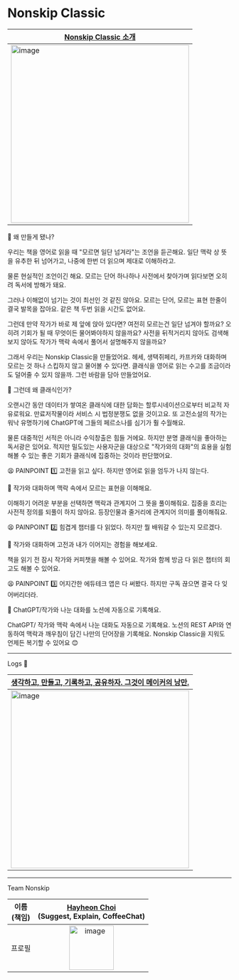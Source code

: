 # Nonskip Classic

[Nonskip Classic 소개](https://www.youtube.com/watch?v=D-e83xHWDYQ)|
--- |
<img width="400" alt="image" src="https://user-images.githubusercontent.com/56193069/231324670-afe4326c-4ffe-493c-b23e-5918f69de21e.png"> |

🤔 왜 만들게 됐나?

우리는 책을 영어로 읽을 때 "모르면 일단 넘겨라"는 조언을 듣곤해요. 일단 맥락 상 뜻을 유추한 뒤 넘어가고, 나중에 한번 더 읽으며 제대로 이해하라고.

물론 현실적인 조언이긴 해요. 모르는 단어 하나하나 사전에서 찾아가며 읽다보면 오히려 독서에 방해가 돼요.

그러나 이해없이 넘기는 것이 최선인 것 같진 않아요. 모르는 단어, 모르는 표현 한줄이 결국 발목을 잡아요. 같은 책 두번 읽을 시간도 없어요.

그런데 만약 작가가 바로 제 앞에 앉아 있다면? 여전히 모르는건 일단 넘겨야 할까요? 오히려 기회가 될 때 무엇이든 물어봐야하지 않을까요? 사전을 뒤적거리지 않아도 검색해보지 않아도 작가가 맥락 속에서 풀어서 설명해주지 않을까요?

그래서 우리는 Nonskip Classic을 만들었어요. 헤세, 생택쥐페리, 카프카와 대화하며 모르는 것 하나 스킵하지 않고 물어볼 수 있다면. 클래식을 영어로 읽는 수고를 조금이라도 덜어줄 수 있지 않을까. 그런 바람을 담아 만들었어요.

🤔 그런데 왜 클래식인가?

오랜시간 동안 데이터가 쌓여온 클래식에 대한 담화는 할루시네이션으로부터 비교적 자유로워요. 만료저작물이라 서비스 시 법정분쟁도 없을 것이고요. 또 고전소설의 작가는 워낙 유명하기에 ChatGPT에 그들의 페르소나를 심기가 훨 수월해요.

물론 대중적인 서적은 아니라 수익창출은 힘들 거에요. 하지만 분명 클래식을 좋아하는 독서광은 있어요. 적지만 밀도있는 사용자군을 대상으로 "작가와의 대화"의 효용을 실험해볼 수 있는 좋은 기회가 클래식에 집중하는 것이라 판단했어요.

😫 PAINPOINT 1️⃣ 고전을 읽고 싶다. 하지만 영어로 읽을 엄두가 나지 않는다.

🔑 작가와 대화하며 맥락 속에서 모르는 표현을 이해해요.

이해하기 어려운 부분을 선택하면 맥락과 관계지어 그 뜻을 풀이해줘요. 집중을 흐리는 사전적 정의를 되풀이 하지 않아요. 등장인물과 줄거리에 관계지어 의미를 풀이해줘요.

😫 PAINPOINT 2️⃣ 힘겹게 챕터를 다 읽었다. 하지만 뭘 배워갈 수 있는지 모르겠다.

🔑 작가와 대화하며 고전과 내가 이어지는 경험을 해보세요.

책을 읽기 전 잠시 작가와 커피챗을 해볼 수 있어요. 작가와 함께 방금 다 읽은 챕터의 회고도 해볼 수 있어요.

😫 PAINPOINT 3️⃣ 어지간한 에듀테크 앱은 다 써봤다. 하지만 구독 끊으면 결국 다 잊어버리더라.

🔑 ChatGPT/작가와 나눈 대화를 노션에 자동으로 기록해요.

ChatGPT/ 작가와 맥락 속에서 나눈 대화도 자동으로 기록해요. 노션의 REST API와 연동하여 맥락과 깨우침이 담긴 나만의 단어장을 기록해요. Nonskip Classic을 지워도 언제든 복기할 수 있어요 😊

---
Logs 📝

[생각하고, 만들고, 기록하고, 공유하자. 그것이 메이커의 낭만.](https://www.notion.so/eubinecto/Classic-by-Nonskip-bdb9f6e0fe8146c0bf4ed7dde8d6a71d?pvs=4) | 
--- | 
<img width="400" alt="image" src="https://user-images.githubusercontent.com/56193069/231431831-3490e050-5b8a-4b7b-b741-1f5ed338efed.png"> | 

---

Team Nonskip

이름<br>(책임) | [Hayheon Choi](https://github.com/hahyeon610)<br>(Suggest, Explain, CoffeeChat) | 
--- | :---: | 
프로필 | <img width="100" alt="image" src="https://avatars.githubusercontent.com/u/49430956?v=4"> | 



